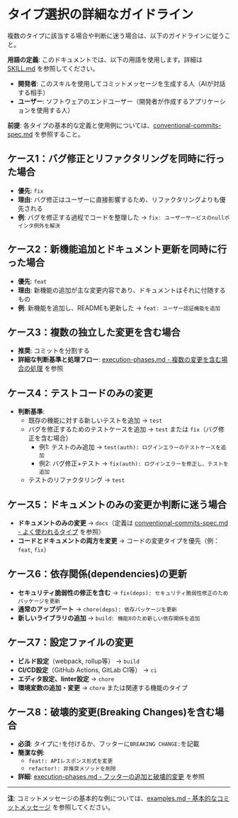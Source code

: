 # タイプ選択の詳細なガイドライン

複数のタイプに該当する場合や判断に迷う場合は、以下のガイドラインに従うこと。

**用語の定義**: このドキュメントでは、以下の用語を使用します。詳細は [SKILL.md](../SKILL.md) を参照してください。
- **開発者**: このスキルを使用してコミットメッセージを生成する人（AIが対話する相手）
- **ユーザー**: ソフトウェアのエンドユーザー（開発者が作成するアプリケーションを使用する人）

**前提**: 各タイプの基本的な定義と使用例については、[conventional-commits-spec.md](conventional-commits-spec.md#よく使われるタイプ) を参照すること。

## ケース1：バグ修正とリファクタリングを同時に行った場合
- **優先**: `fix`
- **理由**: バグ修正はユーザーに直接影響するため、リファクタリングよりも優先される
- **例**: バグを修正する過程でコードを整理した → `fix: ユーザーサービスのnullポインタ例外を解決`

## ケース2：新機能追加とドキュメント更新を同時に行った場合
- **優先**: `feat`
- **理由**: 新機能の追加が主な変更内容であり、ドキュメントはそれに付随するもの
- **例**: 新機能を追加し、READMEも更新した → `feat: ユーザー認証機能を追加`

## ケース3：複数の独立した変更を含む場合
- **推奨**: コミットを分割する
- **詳細な判断基準と処理フロー**: [execution-phases.md - 複数の変更を含む場合の処理](execution-phases.md#9-複数の変更を含む場合の処理) を参照

## ケース4：テストコードのみの変更
- **判断基準**:
  - 既存の機能に対する新しいテストを追加 → `test`
  - バグを修正するためのテストケースを追加 → `test` または `fix`（バグ修正を含む場合）
    - 例1: テストのみ追加 → `test(auth): ログインエラーのテストケースを追加`
    - 例2: バグ修正+テスト → `fix(auth): ログインエラーを修正し、テストを追加`
  - テストのリファクタリング → `test`

## ケース5：ドキュメントのみの変更か判断に迷う場合
- **ドキュメントのみの変更** → `docs`（定義は [conventional-commits-spec.md - よく使われるタイプ](conventional-commits-spec.md#よく使われるタイプ) を参照）
- **コードとドキュメントの両方を変更** → コードの変更タイプを優先（例：`feat`, `fix`）

## ケース6：依存関係(dependencies)の更新
- **セキュリティ脆弱性の修正を含む** → `fix(deps): セキュリティ脆弱性修正のためパッケージを更新`
- **通常のアップデート** → `chore(deps): 依存パッケージを更新`
- **新しいライブラリの追加** → `build: 機能Xのため新しい依存関係を追加`

## ケース7：設定ファイルの変更
- **ビルド設定**（webpack, rollup等） → `build`
- **CI/CD設定**（GitHub Actions, GitLab CI等） → `ci`
- **エディタ設定、linter設定** → `chore`
- **環境変数の追加・変更** → `chore` または関連する機能のタイプ

## ケース8：破壊的変更(Breaking Changes)を含む場合
- **必須**: タイプに`!`を付けるか、フッターに`BREAKING CHANGE:`を記載
- **簡潔な例**:
  - `feat!: APIレスポンス形式を変更`
  - `refactor!: 非推奨メソッドを削除`
- **詳細**: [execution-phases.md - フッターの追加と破壊的変更](execution-phases.md#8-フッターfooterの追加と破壊的変更の表示) を参照

---

**注**: コミットメッセージの基本的な例については、[examples.md - 基本的なコミットメッセージ](examples.md#基本的なコミットメッセージ) を参照してください。
